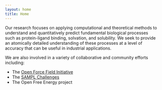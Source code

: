 ```yaml
---
layout: home
title: Home
---
```



Our research focuses on applying computational and theoretical methods to understand and quantitatively predict fundamental biological processes such as protein-ligand binding, solvation, and solubility. We seek to provide an atomically detailed understanding of these processes at a level of accuracy that can be useful in industrial applications.

We are also involved in a variety of collaborative and community efforts including:
- The [Open Force Field Initiative](https://openforcefield.org)
- The [SAMPL Challenges](https://www.samplchallenges.org)
- The Open Free Energy project
